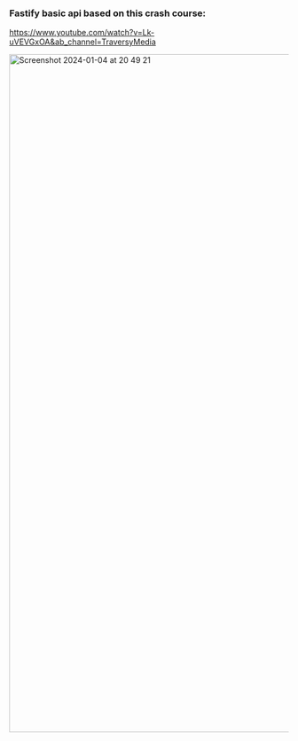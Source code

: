 ### Fastify basic api based on this crash course: 
https://www.youtube.com/watch?v=Lk-uVEVGxOA&ab_channel=TraversyMedia

<img width="1224" alt="Screenshot 2024-01-04 at 20 49 21" src="https://github.com/dil-lnagy/learning-fastify-basic-api/assets/112088042/489a55f6-a31b-4e07-9b69-8666db95e00d">


